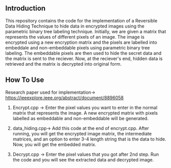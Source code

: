 ## Introduction

This repository contains the code for the implementation of a Reversible Data Hiding Technique to hide data in encrypted images using the parametric binary tree labeling technique. Initially, we are given a matrix that represents the values of different pixels of an image. The image is encrypted using a new encryption matrix and the pixels are labelled into embeddale and non-embeddable pixels using parametric binary tree labeling. The embeddable pixels are then used to hide the secret data and the matrix is sent to the reciever. Now, at the reciever's end, hidden data is retrieved and the matrix is decrypted into original form.

## How To Use

Research paper used for implementation-> https://ieeexplore.ieee.org/abstract/document/8896058

1. Encrypt.cpp ->
   Enter the pixel values you want to enter in the normal matrix that represents the image. A new encrypted matrix with pixels labelled as embeddable and non-embeddable will be generated.

2. data_hiding.cpp->
   Add this code at the end of encrypt.cpp. After running, you will get the encrypted image matrix, the intermediate matrices, and an option to enter 3-4 length string that is the data to hide. Now, you will get the embedded matrix.

3. Decrypt.cpp ->
   Enter the pixel values that you got after 2nd step.
   Run the code and you will see the extracted data and decrypted image.
   
